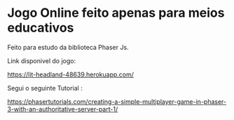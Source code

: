 # Jogo Online feito apenas para meios educativos

Feito para estudo da biblioteca Phaser Js.

Link disponivel do jogo:

https://lit-headland-48639.herokuapp.com/


Segui o seguinte Tutorial :

https://phasertutorials.com/creating-a-simple-multiplayer-game-in-phaser-3-with-an-authoritative-server-part-1/
